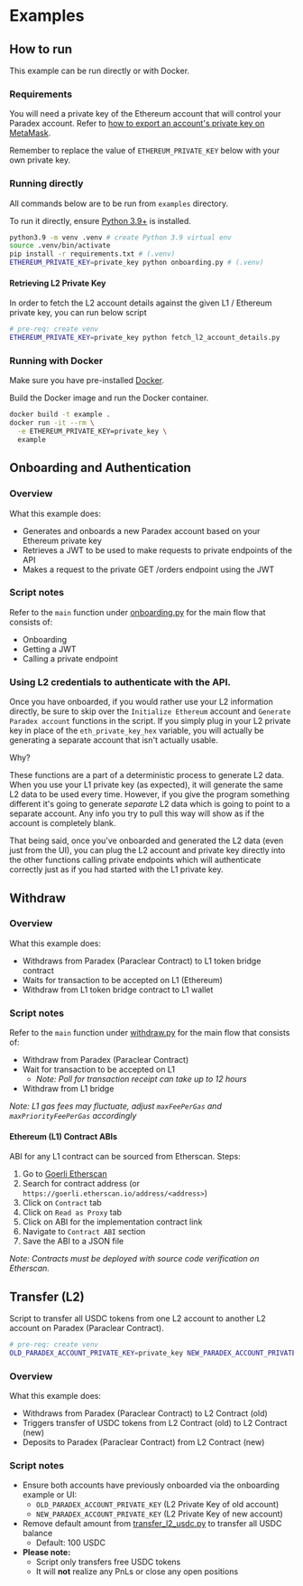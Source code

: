 # Examples

## How to run

This example can be run directly or with Docker.

### Requirements

You will need a private key of the Ethereum account that will control your Paradex account. Refer to [how to export an account's private key on MetaMask](https://support.metamask.io/hc/en-us/articles/360015289632-How-to-export-an-account-s-private-key).

Remember to replace the value of `ETHEREUM_PRIVATE_KEY` below with your own private key.

### Running directly

All commands below are to be run from `examples` directory.

To run it directly, ensure [Python 3.9+](https://www.python.org/downloads/) is installed.

```bash
python3.9 -m venv .venv # create Python 3.9 virtual env
source .venv/bin/activate
pip install -r requirements.txt # (.venv)
ETHEREUM_PRIVATE_KEY=private_key python onboarding.py # (.venv)
```

#### Retrieving L2 Private Key

In order to fetch the L2 account details against the given L1 / Ethereum private key, you can run below script

```bash
# pre-req: create venv
ETHEREUM_PRIVATE_KEY=private_key python fetch_l2_account_details.py
```

### Running with Docker

Make sure you have pre-installed [Docker](https://docs.docker.com/get-docker/).

Build the Docker image and run the Docker container.

```bash
docker build -t example .
docker run -it --rm \
  -e ETHEREUM_PRIVATE_KEY=private_key \
  example
```

## Onboarding and Authentication

### Overview

What this example does:

* Generates and onboards a new Paradex account based on your Ethereum private key
* Retrieves a JWT to be used to make requests to private endpoints of the API
* Makes a request to the private GET /orders endpoint using the JWT

### Script notes

Refer to the `main` function under [onboarding.py](onboarding.py#L180) for the main flow that consists of:

* Onboarding
* Getting a JWT
* Calling a private endpoint

### Using L2 credentials to authenticate with the API.
Once you have onboarded, if you would rather use your L2 information directly, be sure to skip over the `Initialize Ethereum` account and `Generate Paradex account` functions in the script. If you simply plug in your L2 private key in place of the `eth_private_key_hex` variable, you will actually be generating a separate account that isn't actually usable.

Why?

These functions are a part of a deterministic process to generate L2 data. When you use your L1 private key (as expected), it will generate the same L2 data to be used every time. 
However, if you give the program something different it's going to generate  _separate_ L2 data which is going to point to a separate account. Any info you try to pull this way will show as if the account is completely blank.

That being said, once you've onboarded and generated the L2 data (even just from the UI), you can plug the L2 account and private key directly into the other functions calling private endpoints which will authenticate correctly just as if you had started with the L1 private key.

## Withdraw

### Overview

What this example does:

* Withdraws from Paradex (Paraclear Contract) to L1 token bridge contract
* Waits for transaction to be accepted on L1 (Ethereum)
* Withdraw from L1 token bridge contract to L1 wallet

### Script notes

Refer to the `main` function under [withdraw.py](withdraw.py#L111) for the main flow that consists of:

* Withdraw from Paradex (Paraclear Contract)
* Wait for transaction to be accepted on L1
  * *Note: Poll for transaction receipt can take up to 12 hours*
* Withdraw from L1 bridge

*Note: L1 gas fees may fluctuate, adjust `maxFeePerGas` and `maxPriorityFeePerGas` accordingly*

#### Ethereum (L1) Contract ABIs

ABI for any L1 contract can be sourced from Etherscan. Steps:

1. Go to [Goerli Etherscan](https://goerli.etherscan.io/)
2. Search for contract address (or `https://goerli.etherscan.io/address/<address>`)
3. Click on `Contract` tab
4. Click on `Read as Proxy` tab
5. Click on ABI for the implementation contract link
6. Navigate to `Contract ABI` section
7. Save the ABI to a JSON file

*Note: Contracts must be deployed with source code verification on Etherscan.*

## Transfer (L2)

Script to transfer all USDC tokens from one L2 account to another L2 account on Paradex (Paraclear Contract).

```bash
# pre-req: create venv
OLD_PARADEX_ACCOUNT_PRIVATE_KEY=private_key NEW_PARADEX_ACCOUNT_PRIVATE_KEY=private_key python transfer_l2_usdc.py
```

### Overview

What this example does:

* Withdraws from Paradex (Paraclear Contract) to L2 Contract (old)
* Triggers transfer of USDC tokens from L2 Contract (old) to L2 Contract (new)
* Deposits to Paradex (Paraclear Contract) from L2 Contract (new)

### Script notes

* Ensure both accounts have previously onboarded via the onboarding example or UI:
  * `OLD_PARADEX_ACCOUNT_PRIVATE_KEY` (L2 Private Key of old account)
  * `NEW_PARADEX_ACCOUNT_PRIVATE_KEY` (L2 Private Key of new account)
* Remove default amount from [transfer_l2_usdc.py](transfer_l2_usdc.py#L29) to transfer all USDC balance
  * Default: 100 USDC
* **Please note:**
  * Script only transfers free USDC tokens
  * It will **not** realize any PnLs or close any open positions
